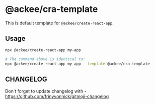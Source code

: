 # @ackee/cra-template

This is default template for `@ackee/create-react-app`.

## Usage

```sh
npx @ackee/create-react-app my-app

# The command above is identical to:
npx @ackee/create-react-app my-app --template @ackee/cra-template
```

## CHANGELOG
Don't forget to update changelog with - https://github.com/frinyvonnick/gitmoji-changelog
